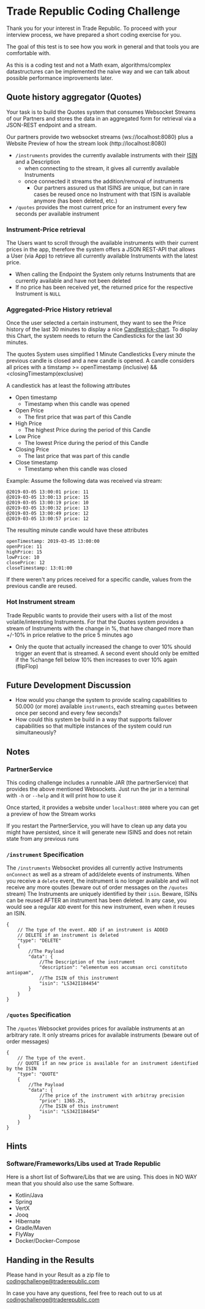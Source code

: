 # Trade Republic Coding Challenge
Thank you for your interest in Trade Republic.
To proceed with your interview process, we have prepared a short coding exercise for you.

The goal of this test is to see how you work in general and that tools you are comfortable with.

As this is a coding test and not a Math exam, algorithms/complex datastructures can be implemented the naive way and we can talk about possible performance improvements later.

## Quote history aggregator (Quotes)
Your task is to build the Quotes system that consumes Websocket Streams of our Partners and stores the data in an aggregated form for retrieval via a JSON-REST endpoint and a stream.

Our partners provide two websocket streams (ws://localhost:8080) plus a Website Preview of how the stream look (http://localhost:8080)
 * `/instruments` provides the currently available instruments with their [ISIN](https://en.wikipedia.org/wiki/International_Securities_Identification_Number) and a Description
   * when connecting to the stream, it gives all currently available Instruments
   * once connected it streams the addition/removal of instruments
     * Our partners assured us that ISINS are unique, but can in rare cases be reused once no Instrument with that ISIN is available anymore (has been deleted, etc.)
 * `/quotes` provides the most current price for an instrument every few seconds per available instrument



### Instrument-Price retrieval
The Users want to scroll through the available instruments with their current prices in the app, therefore
the system offers a JSON REST-API that allows a User (via App) to retrieve all currently available Instruments with the latest price.
 * When calling the Endpoint the System only returns Instruments that are currently available and have not been deleted
 * If no price has been received yet, the returned price for the respective Instrument is `NULL`

### Aggregated-Price History retrieval
Once the user selected a certain instrument, they want to see the Price history of the last 30 minutes to display a nice [Candlestick-chart](https://en.wikipedia.org/wiki/Candlestick_chart).
To display this Chart, the system needs to return the Candlesticks for the last 30 minutes.

The quotes System uses simplified 1 Minute Candlesticks
Every minute the previous candle is closed and a new candle is opened.
A candle considers all prices with a timstamp >= openTimestamp (inclusive) && <closingTimestamp(exclusive)

A candlestick has at least the following attributes
 *  Open timestamp
    * Timestamp when this candle was opened
 *  Open Price
    * The first price that was part of this Candle
 *  High Price
    * The highest Price during the period of this Candle
 *  Low Price
    * The lowest Price during the period of this Candle
 *  Closing Price
    * The last price that was part of this candle
 *  Close timestamp
    * Timestamp when this candle was closed

Example:
Assume the following data was received via stream:
```
@2019-03-05 13:00:01 price: 11
@2019-03-05 13:00:13 price: 15
@2019-03-05 13:00:19 price: 10
@2019-03-05 13:00:32 price: 13
@2019-03-05 13:00:49 price: 12
@2019-03-05 13:00:57 price: 12
```
The resulting minute candle would have these attributes
```
openTimestamp: 2019-03-05 13:00:00
openPrice: 11
highPrice: 15
lowPrice: 10
closePrice: 12
closeTimestamp: 13:01:00
```

If there weren't any prices received for a specific candle, values from the previous candle are reused.

### Hot Instrument stream
Trade Republic wants to provide their users with a list of the most volatile/interesting Instruments.
For that the Quotes system provides a stream of Instruments with the change in %, that have changed more than +/-10% in price relative to the price 5 minutes ago
 * Only the quote that actually increased the change to over 10%  should trigger an event that is streamed. A second event should only be emitted if the %change fell below 10% then increases to over 10% again (flipFlop)


## Future Development Discussion
* How would you change the system to provide scaling capabilities to 50.000 (or more) available `instruments`, each streaming `quotes` between once per second and every few seconds?
* How could this system be build in a way that supports failover capabilities so that multiple instances of the system could run simultaneously?


## Notes
### PartnerService
This coding challenge includes a runnable JAR (the partnerService) that provides the above mentioned Websockets.
Just run the jar in a terminal with `-h` or `--help` and it will print how to use it

Once started, it provides a website under `localhost:8080` where you can get a preview of how the Stream works

If you restart the PartnerService, you will have to clean up any data you might have persisted, since it will generate new ISINS and does not retain state from any previous runs

### `/instrument` Specification
The `/instruments` Websocket provides all currently active Instruments `onConnect` as well as a stream of add/delete events of instruments.
When you receive a `delete` event, the instrument is no longer available and will not receive any more qoutes (beware out of order messages on the `/quotes` stream)
The Instruments are uniquely identified by their `isin`. Beware, ISINs can be reused AFTER an instrument has been deleted. In any case, you would see a regular `ADD` event for this new instrument, even when it reuses an ISIN.
```
{
    // The type of the event. ADD if an instrument is ADDED
    // DELETE if an instrument is deleted
    "type": "DELETE"
    {
        //The Payload
        "data": {
            //The Description of the instrument
            "description": "elementum eos accumsan orci constituto antiopam",
            //The ISIN of this instrument
            "isin": "LS342I184454"
        }
    }
}
```


### `/quotes` Specification
The `/quotes` Websocket provides prices for available instruments at an arbitrary rate.
It only streams prices for available instruments (beware out of order messages)
```
{
    // The type of the event.
    // QUOTE if an new price is available for an instrument identified by the ISIN
    "type": "QUOTE"
    {
        //The Payload
        "data": {
            //The price of the instrument with arbitray precision
            "price": 1365.25,
            //The ISIN of this instrument
            "isin": "LS342I184454"
        }
    }
}
```


## Hints
### Software/Frameworks/Libs used at Trade Republic
Here is a short list of Software/Libs that we are using. This does in NO WAY mean that you should also use the same Software.
* Kotlin/Java
* Spring
* VertX
* Jooq
* Hibernate
* Gradle/Maven
* FlyWay
* Docker/Docker-Compose

## Handing in the Results
Please hand in your Result as a zip file to codingchallenge@traderepublic.com




In case you have any questions, feel free to reach out to us at codingchallenge@traderepublic.com

